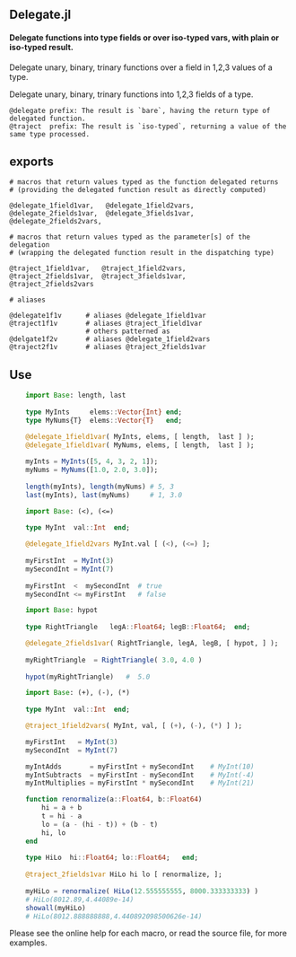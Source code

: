 ## Delegate.jl
#### Delegate functions into type fields or over iso-typed vars, with plain or iso-typed result.


Delegate unary, binary, trinary functions over a field in 1,2,3 values of a type.  

Delegate unary, binary, trinary functions into 1,2,3 fields of a type.

    @delegate prefix: The result is `bare`, having the return type of delegated function.  
    @traject  prefix: The result is `iso-typed`, returning a value of the same type processed.

## exports

    # macros that return values typed as the function delegated returns
    # (providing the delegated function result as directly computed)
    
    @delegate_1field1var,   @delegate_1field2vars,
    @delegate_2fields1var,  @delegate_3fields1var,
    @delegate_2fields2vars, 
    
    # macros that return values typed as the parameter[s] of the delegation
    # (wrapping the delegated function result in the dispatching type)

    @traject_1field1var,   @traject_1field2vars,
    @traject_2fields1var,  @traject_3fields1var,
    @traject_2fields2vars
    
    # aliases
    
    @delegate1f1v      # aliases @delegate_1field1var
    @traject1f1v       # aliases @traject_1field1var
                       # others patterned as
    @delgate1f2v       # aliases @delegate_1field2vars       
    @traject2f1v       # aliases @traject_2fields1var
    
## Use


```julia
    import Base: length, last
    
    type MyInts     elems::Vector{Int} end;
    type MyNums{T}  elems::Vector{T}   end;

    @delegate_1field1var( MyInts, elems, [ length,  last ] );
    @delegate_1field1var( MyNums, elems, [ length,  last ] );
       
    myInts = MyInts([5, 4, 3, 2, 1]);
    myNums = MyNums([1.0, 2.0, 3.0]);
    
    length(myInts), length(myNums) # 5, 3
    last(myInts), last(myNums)     # 1, 3.0
```

```julia
    import Base: (<), (<=)
    
    type MyInt  val::Int  end;

    @delegate_1field2vars MyInt.val [ (<), (<=) ];
  
    myFirstInt  = MyInt(3)
    mySecondInt = MyInt(7)
    
    myFirstInt  <  mySecondInt  # true
    mySecondInt <= myFirstInt   # false
```    

```julia
    import Base: hypot
    
    type RightTriangle   legA::Float64; legB::Float64;  end;

    @delegate_2fields1var( RightTriangle, legA, legB, [ hypot, ] );
  
    myRightTriangle  = RightTriangle( 3.0, 4.0 )
    
    hypot(myRightTriangle)   #  5.0
```    

```julia
    import Base: (+), (-), (*)
    
    type MyInt  val::Int  end;

    @traject_1field2vars( MyInt, val, [ (+), (-), (*) ] );

    myFirstInt   = MyInt(3)
    mySecondInt  = MyInt(7)

    myIntAdds       = myFirstInt + mySecondInt    # MyInt(10)
    myIntSubtracts  = myFirstInt - mySecondInt    # MyInt(-4)
    myIntMultiplies = myFirstInt * mySecondInt    # MyInt(21) 
```    

```julia
    function renormalize(a::Float64, b::Float64)
        hi = a + b
        t = hi - a
        lo = (a - (hi - t)) + (b - t)
        hi, lo
    end
    
    type HiLo  hi::Float64; lo::Float64;   end;
    
    @traject_2fields1var HiLo hi lo [ renormalize, ];
  
    myHiLo = renormalize( HiLo(12.555555555, 8000.333333333) ) 
    # HiLo(8012.89,4.44089e-14)
    showall(myHiLo)                                            
    # HiLo(8012.888888888,4.440892098500626e-14)
```

Please see the online help for each macro, or read the source file, for more examples.
